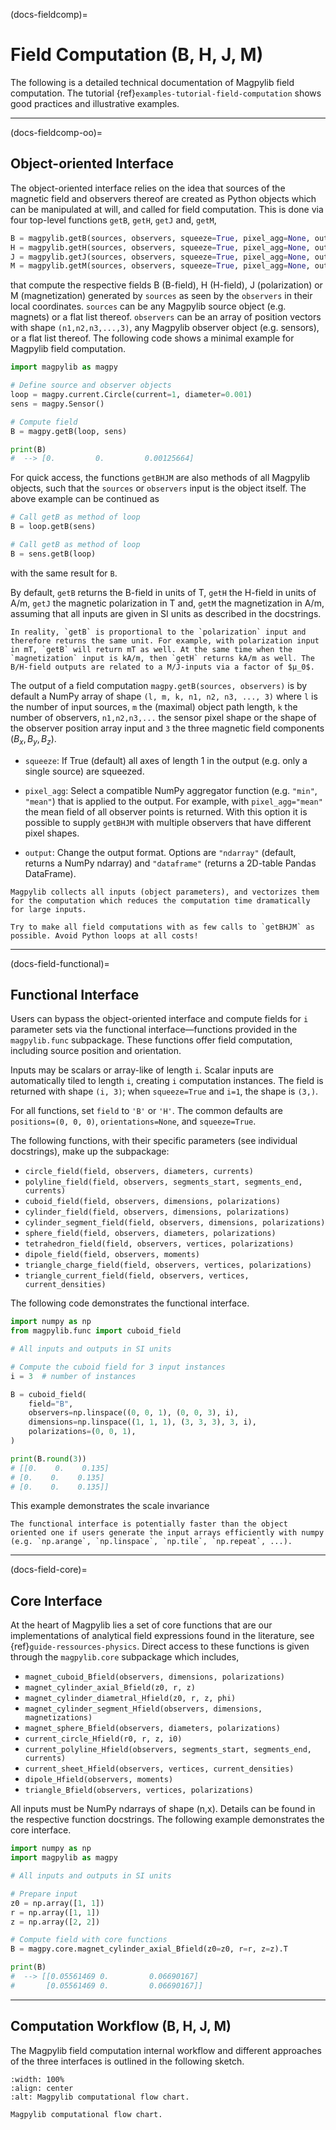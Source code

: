 (docs-fieldcomp)=
# Field Computation (B, H, J, M)

The following is a detailed technical documentation of Magpylib field computation.
The tutorial {ref}`examples-tutorial-field-computation` shows good practices and illustrative examples.

-------------------------------------
(docs-fieldcomp-oo)=
## Object-oriented Interface

The object-oriented interface relies on the idea that sources of the magnetic field and observers thereof are created as Python objects which can be manipulated at will, and called for field computation. This is done via four top-level functions `getB`, `getH`, `getJ` and, `getM`,

```python
B = magpylib.getB(sources, observers, squeeze=True, pixel_agg=None, output="ndarray")
H = magpylib.getH(sources, observers, squeeze=True, pixel_agg=None, output="ndarray")
J = magpylib.getJ(sources, observers, squeeze=True, pixel_agg=None, output="ndarray")
M = magpylib.getM(sources, observers, squeeze=True, pixel_agg=None, output="ndarray")
```

that compute the respective fields B (B-field), H (H-field), J (polarization) or M (magnetization) generated by `sources` as seen by the `observers` in their local coordinates. `sources` can be any Magpylib source object (e.g. magnets) or a flat list thereof. `observers` can be an array of position vectors with shape `(n1,n2,n3,...,3)`, any Magpylib observer object (e.g. sensors), or a flat list thereof. The following code shows a minimal example for Magpylib field computation.

```python
import magpylib as magpy

# Define source and observer objects
loop = magpy.current.Circle(current=1, diameter=0.001)
sens = magpy.Sensor()

# Compute field
B = magpy.getB(loop, sens)

print(B)
#  --> [0.         0.         0.00125664]
```

For quick access, the functions `getBHJM` are also methods of all Magpylib objects, such that the `sources` or `observers` input is the object itself. The above example can be continued as

```python
# Call getB as method of loop
B = loop.getB(sens)

# Call getB as method of loop
B = sens.getB(loop)
```

with the same result for `B`.

By default, `getB` returns the B-field in units of T, `getH` the H-field in units of A/m, `getJ` the magnetic polarization in T and, `getM` the magnetization in A/m, assuming that all inputs are given in SI units as described in the docstrings.

```{hint}
In reality, `getB` is proportional to the `polarization` input and therefore returns the same unit. For example, with polarization input in mT, `getB` will return mT as well. At the same time when the `magnetization` input is kA/m, then `getH` returns kA/m as well. The B/H-field outputs are related to a M/J-inputs via a factor of $µ_0$.
```

The output of a field computation `magpy.getB(sources, observers)` is by default a NumPy array of shape `(l, m, k, n1, n2, n3, ..., 3)` where `l` is the number of input sources, `m` the (maximal) object path length, `k` the number of observers, `n1,n2,n3,...` the sensor pixel shape or the shape of the observer position array input and `3` the three magnetic field components $(B_x, B_y, B_z)$.

* `squeeze`: If True (default) all axes of length 1 in the output (e.g. only a single source) are squeezed.

* `pixel_agg`: Select a compatible NumPy aggregator function (e.g. `"min"`, `"mean"`) that is applied to the output. For example, with `pixel_agg="mean"` the mean field of all observer points is returned. With this option it is possible to supply `getBHJM` with multiple observers that have different pixel shapes.

* `output`: Change the output format. Options are `"ndarray"` (default, returns a NumPy ndarray) and `"dataframe"` (returns a 2D-table Pandas DataFrame).

```{note}
Magpylib collects all inputs (object parameters), and vectorizes them for the computation which reduces the computation time dramatically for large inputs.

Try to make all field computations with as few calls to `getBHJM` as possible. Avoid Python loops at all costs!
```

-------------------------------------
(docs-field-functional)=
## Functional Interface

Users can bypass the object-oriented interface and compute fields for `i` parameter sets via the functional interface—functions provided in the `magpylib.func` subpackage. These functions offer field computation, including source position and orientation.

Inputs may be scalars or array-like of length `i`. Scalar inputs are automatically tiled to length `i`, creating `i` computation instances. The field is returned with shape `(i, 3)`; when `squeeze=True` and `i=1`, the shape is `(3,)`.

For all functions, set `field` to `'B'` or `'H'`. The common defaults are `positions=(0, 0, 0)`, `orientations=None`, and `squeeze=True`.

The following functions, with their specific parameters (see individual docstrings), make up the subpackage:

- `circle_field(field, observers, diameters, currents)`
- `polyline_field(field, observers, segments_start, segments_end, currents)`
- `cuboid_field(field, observers, dimensions, polarizations)`
- `cylinder_field(field, observers, dimensions, polarizations)`
- `cylinder_segment_field(field, observers, dimensions, polarizations)`
- `sphere_field(field, observers, diameters, polarizations)`
- `tetrahedron_field(field, observers, vertices, polarizations)`
- `dipole_field(field, observers, moments)`
- `triangle_charge_field(field, observers, vertices, polarizations)`
- `triangle_current_field(field, observers, vertices, current_densities)`

The following code demonstrates the functional interface.

```python
import numpy as np
from magpylib.func import cuboid_field

# All inputs and outputs in SI units

# Compute the cuboid field for 3 input instances
i = 3  # number of instances

B = cuboid_field(
    field="B",
    observers=np.linspace((0, 0, 1), (0, 0, 3), i),
    dimensions=np.linspace((1, 1, 1), (3, 3, 3), 3, i),
    polarizations=(0, 0, 1),
)

print(B.round(3))
# [[0.    0.    0.135]
# [0.    0.    0.135]
# [0.    0.    0.135]]
```
This example demonstrates the scale invariance

```{note}
The functional interface is potentially faster than the object oriented one if users generate the input arrays efficiently with numpy (e.g. `np.arange`, `np.linspace`, `np.tile`, `np.repeat`, ...).
```

-------------------------------------
(docs-field-core)=
## Core Interface

At the heart of Magpylib lies a set of core functions that are our implementations of analytical field expressions found in the literature, see {ref}`guide-ressources-physics`. Direct access to these functions is given through the `magpylib.core` subpackage which includes,

- `magnet_cuboid_Bfield(observers, dimensions, polarizations)`
- `magnet_cylinder_axial_Bfield(z0, r, z)`
- `magnet_cylinder_diametral_Hfield(z0, r, z, phi)`
- `magnet_cylinder_segment_Hfield(observers, dimensions, magnetizations)`
- `magnet_sphere_Bfield(observers, diameters, polarizations)`
- `current_circle_Hfield(r0, r, z, i0)`
- `current_polyline_Hfield(observers, segments_start, segments_end, currents)`
- `current_sheet_Hfield(observers, vertices, current_densities)`
- `dipole_Hfield(observers, moments)`
- `triangle_Bfield(observers, vertices, polarizations)`

All inputs must be NumPy ndarrays of shape (n,x). Details can be found in the respective function docstrings. The following example demonstrates the core interface.


```python
import numpy as np
import magpylib as magpy

# All inputs and outputs in SI units

# Prepare input
z0 = np.array([1, 1])
r = np.array([1, 1])
z = np.array([2, 2])

# Compute field with core functions
B = magpy.core.magnet_cylinder_axial_Bfield(z0=z0, r=r, z=z).T

print(B)
#  --> [[0.05561469 0.         0.06690167]
#       [0.05561469 0.         0.06690167]]
```

-------------------------------------
## Computation Workflow (B, H, J, M)

The Magpylib field computation internal workflow and different approaches of the three interfaces is outlined in the following sketch.

```{figure} ../../../_static/images/docu_field_comp_flow.png
:width: 100%
:align: center
:alt: Magpylib computational flow chart.

Magpylib computational flow chart.
```
